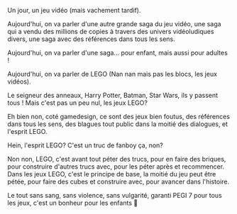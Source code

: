 Un jour, un jeu vidéo (mais vachement tardif).

Aujourd'hui, on va parler d'une autre grande saga du jeu vidéo, une saga qui a vendu des millions de copies à travers des univers vidéoludiques divers, une saga avec des références dans tous les sens.

Aujourd'hui, on va parler d'une saga... pour enfant, mais aussi pour adultes !

Aujourd'hui, on va parler de LEGO (Nan nan mais pas les blocs, les jeux vidéos).

Le seigneur des anneaux, Harry Potter, Batman, Star Wars, ils y passent tous ! Mais c'est pas un peu nul, les jeux LEGO?

Eh bien non, coté gamedesign, ce sont des jeux bien foutus, des références dans tous les sens, des blagues tout public dans la moitié des dialogues, et l'esprit LEGO.

Hein, l'esprit LEGO? C'est un truc de fanboy ça, non?

Non non, LEGO, c'est avant tout péter des trucs, pour en faire des briques, pour construire d'autres trucs avec, pour les péter après et recommencer. Dans les jeux LEGO, c'est le principe de base, la moitié du jeu peut être pétée, pour faire des cubes et construire avec, pour avancer dans l'histoire.

Le tout sans sang, sans violence, sans vulgarité, garanti PEGI 7 pour tous les jeux, c'est un bonheur pour les enfants :slightly_smiling_face: 
